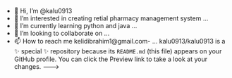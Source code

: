 - 👋 Hi, I’m @kalu0913
- 👀 I’m interested in  creating retial pharmacy management system ...
- 🌱 I’m currently learning python and java  ...
- 💞️ I’m looking to collaborate on ...
- 📫 How to reach me kelidibrahim1@gmail.com- ...
kalu0913/kalu0913 is a ✨ special ✨ repository because its `README.md` (this file) appears on your GitHub profile.
You can click the Preview link to take a look at your changes.
--->
